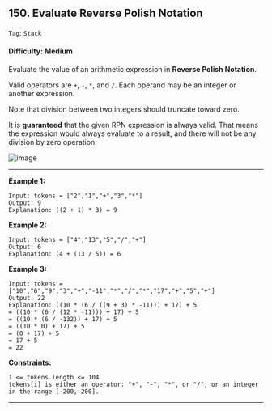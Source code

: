 ## 150. Evaluate Reverse Polish Notation

```Tag```: ```Stack```

#### Difficulty: Medium

Evaluate the value of an arithmetic expression in __Reverse Polish Notation__.

Valid operators are ```+```, ```-```, ```*```, and ```/```. Each operand may be an integer or another expression.

Note that division between two integers should truncate toward zero.

It is __guaranteed__ that the given RPN expression is always valid. That means the expression would always evaluate to a result, and there will not be any division by zero operation.

![image](https://user-images.githubusercontent.com/35042430/208998788-1113d042-0f8e-4a0b-881d-82b99749b335.png)

---

__Example 1:__

```
Input: tokens = ["2","1","+","3","*"]
Output: 9
Explanation: ((2 + 1) * 3) = 9
```

__Example 2:__

```
Input: tokens = ["4","13","5","/","+"]
Output: 6
Explanation: (4 + (13 / 5)) = 6
```

__Example 3:__

```
Input: tokens = ["10","6","9","3","+","-11","*","/","*","17","+","5","+"]
Output: 22
Explanation: ((10 * (6 / ((9 + 3) * -11))) + 17) + 5
= ((10 * (6 / (12 * -11))) + 17) + 5
= ((10 * (6 / -132)) + 17) + 5
= ((10 * 0) + 17) + 5
= (0 + 17) + 5
= 17 + 5
= 22
```

__Constraints:__
```
1 <= tokens.length <= 104
tokens[i] is either an operator: "+", "-", "*", or "/", or an integer in the range [-200, 200].
```

---


